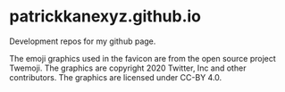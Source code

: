 # patrickkanexyz.github.io

Development repos for my github page.

The emoji graphics used in the favicon are from the open source project Twemoji. The graphics are copyright 2020 Twitter, Inc and other contributors. The graphics are licensed under CC-BY 4.0.
